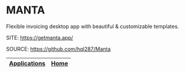 # MANTA

 Flexible invoicing desktop app with beautiful &
 customizable templates. 
 
 SITE: https://getmanta.app/

 SOURCE: https://github.com/hql287/Manta

 | [Applications](https://portable-linux-apps.github.io/apps.html) | [Home](https://portable-linux-apps.github.io)
 | --- | --- |
